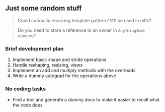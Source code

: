 ## Just some random stuff
>Could curiously recurring template pattern `CRTP` be used in mlfs?

>Do you need to store a reference to an owner in `AnythingImpl` classes?
### Brief development plan
1) Implement basic shape and stride operations
2) Handle reshaping, resizing, views
3) Implement an add and multiply methods with the overloads
4) Write a dummy autograd for the operations above
### No coding tasks
- Find a tool and generate a dummy docs to make it easier to recall what the code does